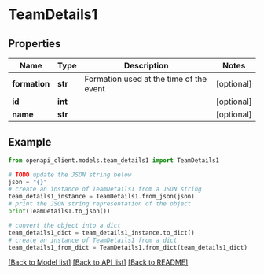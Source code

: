 # TeamDetails1


## Properties

Name | Type | Description | Notes
------------ | ------------- | ------------- | -------------
**formation** | **str** | Formation used at the time of the event | [optional] 
**id** | **int** |  | [optional] 
**name** | **str** |  | [optional] 

## Example

```python
from openapi_client.models.team_details1 import TeamDetails1

# TODO update the JSON string below
json = "{}"
# create an instance of TeamDetails1 from a JSON string
team_details1_instance = TeamDetails1.from_json(json)
# print the JSON string representation of the object
print(TeamDetails1.to_json())

# convert the object into a dict
team_details1_dict = team_details1_instance.to_dict()
# create an instance of TeamDetails1 from a dict
team_details1_from_dict = TeamDetails1.from_dict(team_details1_dict)
```
[[Back to Model list]](../README.md#documentation-for-models) [[Back to API list]](../README.md#documentation-for-api-endpoints) [[Back to README]](../README.md)


